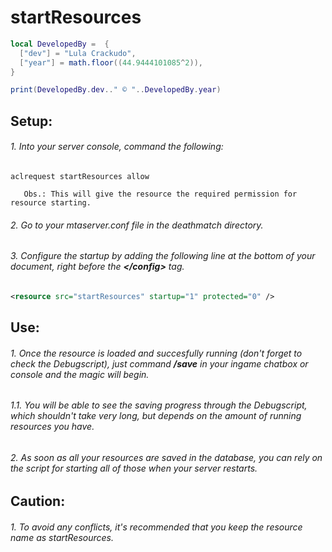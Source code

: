 # startResources 
~~~lua
local DevelopedBy =  {
  ["dev"] = "Lula Crackudo",
  ["year"] = math.floor((44.9444101085^2)),
}

print(DevelopedBy.dev.." © "..DevelopedBy.year)
~~~
##  Setup:
###### 1. Into your server console, command the following:

`aclrequest startResources allow`
   
       Obs.: This will give the resource the required permission for resource starting. 

###### 2. Go to your mtaserver.conf file in the deathmatch directory.

###### 3. Configure the startup by adding the following line at the bottom of your document, right before the <b>\</config></b> tag. 
~~~xml
<resource src="startResources" startup="1" protected="0" />
~~~
## Use:
###### 1. Once the resource is loaded and succesfully running (don't forget to check the Debugscript), just command **/save** in your ingame chatbox or console and the magic will begin.
  ###### 1.1. You will be able to see the saving progress through the Debugscript, which shouldn't take very long, but depends on the amount of running resources you have.
###### 2. As soon as all your resources are saved in the database, you can rely on the script for starting all of those when your server restarts. 

## Caution: 
###### 1. To avoid any conflicts, it's recommended that you keep the resource name as startResources.
